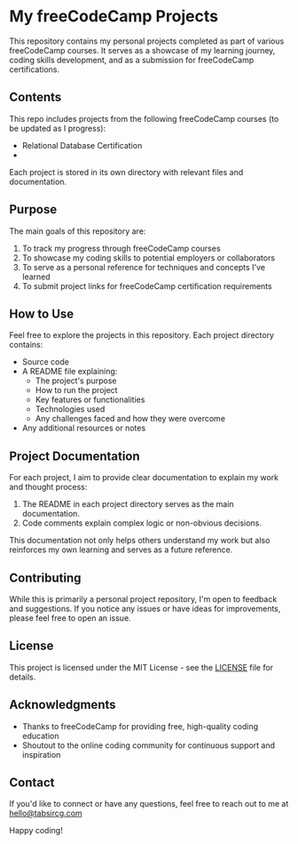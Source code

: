 # My freeCodeCamp Projects

This repository contains my personal projects completed as part of various freeCodeCamp courses. It serves as a showcase of my learning journey, coding skills development, and as a submission for freeCodeCamp certifications.

## Contents

This repo includes projects from the following freeCodeCamp courses (to be updated as I progress):

- Relational Database Certification
-

Each project is stored in its own directory with relevant files and documentation.

## Purpose

The main goals of this repository are:

1. To track my progress through freeCodeCamp courses
2. To showcase my coding skills to potential employers or collaborators
3. To serve as a personal reference for techniques and concepts I've learned
4. To submit project links for freeCodeCamp certification requirements

## How to Use

Feel free to explore the projects in this repository. Each project directory contains:

- Source code
- A README file explaining:
  - The project's purpose
  - How to run the project
  - Key features or functionalities
  - Technologies used
  - Any challenges faced and how they were overcome
- Any additional resources or notes

## Project Documentation

For each project, I aim to provide clear documentation to explain my work and thought process:

1. The README in each project directory serves as the main documentation.
2. Code comments explain complex logic or non-obvious decisions.

This documentation not only helps others understand my work but also reinforces my own learning and serves as a future reference.

## Contributing

While this is primarily a personal project repository, I'm open to feedback and suggestions. If you notice any issues or have ideas for improvements, please feel free to open an issue.

## License

This project is licensed under the MIT License - see the [LICENSE](LICENSE) file for details.

## Acknowledgments

- Thanks to freeCodeCamp for providing free, high-quality coding education
- Shoutout to the online coding community for continuous support and inspiration

## Contact

If you'd like to connect or have any questions, feel free to reach out to me at hello@tabsircg.com

Happy coding!
